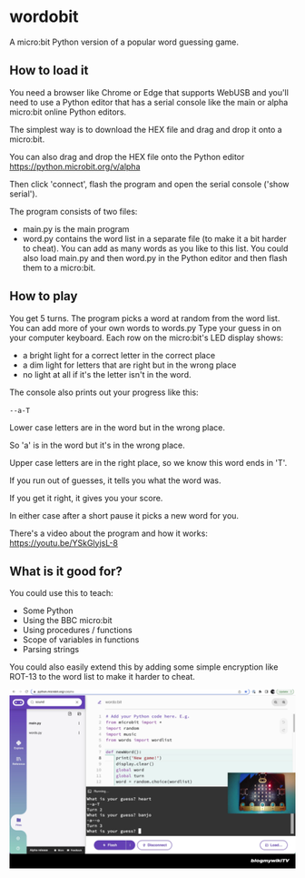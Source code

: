 # wordobit

A micro:bit Python version of a popular word guessing game.

## How to load it
You need a browser like Chrome or Edge that supports WebUSB and you'll need to use a Python editor that has a serial console like the main or alpha micro:bit online Python editors.

The simplest way is to download the HEX file and drag and drop it onto a micro:bit.

You can also drag and drop the HEX file onto the Python editor https://python.microbit.org/v/alpha

Then click 'connect', flash the program and open the serial console ('show serial').

The program consists of two files:
- main.py is the main program
- word.py contains the word list in a separate file (to make it a bit harder to cheat). You can add as many words as you like to this list.
You could also load main.py and then word.py in the Python editor and then flash them to a micro:bit.


## How to play
You get 5 turns. The program picks a word at random from the word list. You can add more of your own words to words.py
Type your guess in on your computer keyboard.
Each row on the micro:bit's LED display shows:
- a bright light for a correct letter in the correct place
- a dim light for letters that are right but in the wrong place
- no light at all if it's the letter isn't in the word.

The console also prints out your progress like this:

`--a-T`

Lower case letters are in the word but in the wrong place.

So 'a' is in the word but it's in the wrong place.

Upper case letters are in the right place, so we know this word ends in 'T'.

If you run out of guesses, it tells you what the word was.

If you get it right, it gives you your score.

In either case after a short pause it picks a new word for you.

There's a video about the program and how it works: https://youtu.be/YSkGlyjsL-8

## What is it good for?
You could use this to teach:
- Some Python
- Using the BBC micro:bit
- Using procedures / functions
- Scope of variables in functions
- Parsing strings

You could also easily extend this by adding some simple encryption like ROT-13 to the word list to make it harder to cheat.

![Screenshot from video](/images/screenshot.png)
